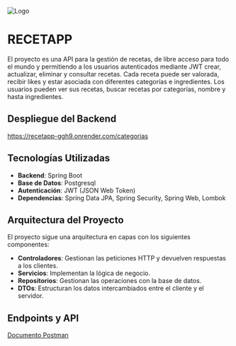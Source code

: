 ![Logo](https://github.com/No-Country-simulation/C20-48-t-python-react/blob/main/assets/logo2.jpg)




# RECETAPP

El proyecto es una API para la gestión de recetas, de libre acceso para todo el mundo y permitiendo a los usuarios autenticados mediante JWT crear, actualizar, eliminar y consultar recetas. Cada receta puede ser valorada, recibir likes y estar asociada con diferentes categorías e ingredientes. Los usuarios pueden ver sus recetas, buscar recetas por categorías, nombre y hasta ingredientes.

## Despliegue del Backend
https://recetapp-ggh9.onrender.com/categorias

## Tecnologías Utilizadas
- **Backend**: Spring Boot
- **Base de Datos**: Postgresql
- **Autenticación**: JWT (JSON Web Token)
- **Dependencias**: Spring Data JPA, Spring Security, Spring  Web, Lombok

## Arquitectura del Proyecto
El proyecto sigue una arquitectura en capas con los siguientes componentes:
- **Controladores**: Gestionan las peticiones HTTP y devuelven respuestas a los clientes.
- **Servicios**: Implementan la lógica de negocio.
- **Repositorios**: Gestionan las operaciones con la base de datos.
- **DTOs**: Estructuran los datos intercambiados entre el cliente y el servidor.

## Endpoints y API

[Documento Postman](https://documenter.getpostman.com/view/28379736/2sAXqta1kX#2a381a52-5a65-44b0-b543-bc172d3782f6)
